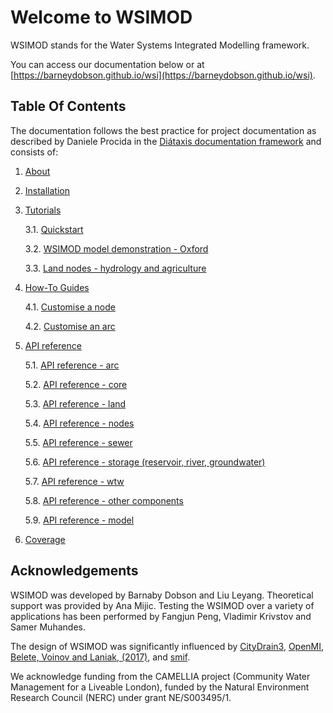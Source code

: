# Welcome to WSIMOD

WSIMOD stands for the Water Systems Integrated Modelling framework.

You can access our documentation below or at [https://barneydobson.github.io/wsi](https://barneydobson.github.io/wsi).

## Table Of Contents

The documentation follows the best practice for
project documentation as described by Daniele Procida
in the [Diátaxis documentation framework](https://diataxis.fr/)
and consists of:

1. [About](https://barneydobson.github.io/wsi/paper/paper/)

2. [Installation](https://barneydobson.github.io/wsi/installation/)

3. [Tutorials](https://barneydobson.github.io/wsi/tutorials/)
    
    3.1. [Quickstart](https://barneydobson.github.io/wsi/demo/scripts/quickstart_demo/)
    
    3.2. [WSIMOD model demonstration - Oxford](https://barneydobson.github.io/wsi/demo/scripts/oxford_demo/)
    
    3.3. [Land nodes - hydrology and agriculture](https://barneydobson.github.io/wsi/demo/scripts/land_demo/)

4. [How-To Guides](https://barneydobson.github.io/wsi/how-to/)

    4.1. [Customise a node](https://barneydobson.github.io/wsi/demo/scripts/customise_a_node/)

    4.2. [Customise an arc](https://barneydobson.github.io/wsi/demo/scripts/customise_an_arc/)

5. [API reference](https://barneydobson.github.io/wsi/reference/)
    
    5.1. [API reference - arc](https://barneydobson.github.io/wsi/reference-arc/)
    
    5.2. [API reference - core](https://barneydobson.github.io/wsi/reference-core/)
    
    5.3. [API reference - land](https://barneydobson.github.io/wsi/reference-land/)
    
    5.4. [API reference - nodes](https://barneydobson.github.io/wsi/reference-nodes/)
    
    5.5. [API reference - sewer](https://barneydobson.github.io/wsi/reference-sewer/)
    
    5.6. [API reference - storage (reservoir, river, groundwater)](https://barneydobson.github.io/wsi/reference-storage/)
    
    5.7. [API reference - wtw](https://barneydobson.github.io/wsi/reference-wtw/)
    
    5.8. [API reference - other components](https://barneydobson.github.io/wsi/reference-other/)

    5.9. [API reference - model](https://barneydobson.github.io/wsi/reference-model/)

6. [Coverage](coverage.md)

## Acknowledgements

WSIMOD was developed by Barnaby Dobson and Liu Leyang. 
Theoretical support was provided by Ana Mijic.
Testing the WSIMOD over a variety of applications has been performed by 
Fangjun Peng, Vladimir Krivstov and Samer Muhandes.

The design of WSIMOD was significantly influenced by 
[CityDrain3](https://github.com/gregorburger/CityDrain3), 
[OpenMI](https://www.ogc.org/standards/openmi), 
[Belete, Voinov and Laniak, (2017)](https://doi.org/10.1016/j.envsoft.2016.10.013), 
and [smif](https://github.com/tomalrussell/smif).

We acknowledge funding from the CAMELLIA project (Community Water Management 
for a Liveable London), funded by the Natural Environment Research Council 
(NERC) under grant NE/S003495/1.
